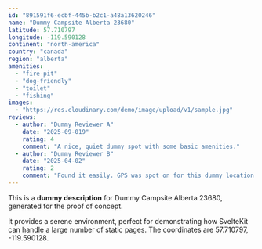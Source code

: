 ```yaml
---
id: "891591f6-ecbf-445b-b2c1-a48a13620246"
name: "Dummy Campsite Alberta 23680"
latitude: 57.710797
longitude: -119.590128
continent: "north-america"
country: "canada"
region: "alberta"
amenities:
  - "fire-pit"
  - "dog-friendly"
  - "toilet"
  - "fishing"
images:
  - "https://res.cloudinary.com/demo/image/upload/v1/sample.jpg"
reviews:
  - author: "Dummy Reviewer A"
    date: "2025-09-019"
    rating: 4
    comment: "A nice, quiet dummy spot with some basic amenities."
  - author: "Dummy Reviewer B"
    date: "2025-04-02"
    rating: 2
    comment: "Found it easily. GPS was spot on for this dummy location."
---
```


This is a **dummy description** for Dummy Campsite Alberta 23680, generated for the proof of concept.

It provides a serene environment, perfect for demonstrating how SvelteKit can handle a large number of static pages. The coordinates are 57.710797, -119.590128.
